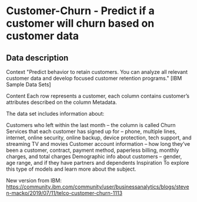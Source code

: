 # Customer-Churn - Predict if a customer will churn based on customer data

## Data description

Context
"Predict behavior to retain customers. You can analyze all relevant customer data and develop focused customer retention programs." [IBM Sample Data Sets]

Content
Each row represents a customer, each column contains customer’s attributes described on the column Metadata.

The data set includes information about:

Customers who left within the last month – the column is called Churn
Services that each customer has signed up for – phone, multiple lines, internet, online security, online backup, device protection, tech support, and streaming TV and movies
Customer account information – how long they’ve been a customer, contract, payment method, paperless billing, monthly charges, and total charges
Demographic info about customers – gender, age range, and if they have partners and dependents
Inspiration
To explore this type of models and learn more about the subject.

New version from IBM:
https://community.ibm.com/community/user/businessanalytics/blogs/steven-macko/2019/07/11/telco-customer-churn-1113
